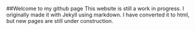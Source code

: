 ##Welcome to my github page
This website is still a work in progress. I originally made it with Jekyll using markdown.
I have converted it to html, but new pages are still under construction.
